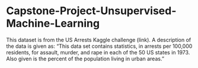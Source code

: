 # Capstone-Project-Unsupervised-Machine-Learning
This dataset is from the US Arrests Kaggle challenge (link). A description of the data is given as: “This data set contains statistics, in arrests per 100,000 residents, for assault, murder, and rape in each of the 50 US states in 1973. Also given is the percent of the population living in urban areas.”
